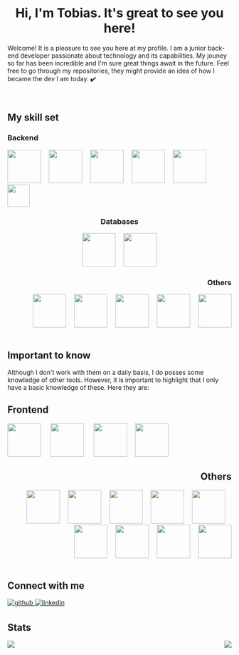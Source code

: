 <h1 align="center">Hi, I'm Tobias. It's great to see you here!</h1>

Welcome! It is a pleasure to see you here at my profile. I am a junior back-end developer passionate about technology and its capabilities. My jouney so far has been incredible and I'm sure great things await in the future. Feel free to go through my repositories, they might provide an idea of how I became the dev I am today. ✔️  
  

<br/>  


<h2>My skill set</h2> 

<h3>Backend</h3>
<div align="left">
<img height="75" widht="75" src="https://cdn.jsdelivr.net/gh/devicons/devicon/icons/javascript/javascript-original.svg" />&emsp;
<img height="75" widht="75" src="https://cdn.jsdelivr.net/gh/devicons/devicon/icons/express/express-original-wordmark.svg" />&emsp;
<img height="75" widht="75" src="https://cdn.jsdelivr.net/gh/devicons/devicon/icons/nodejs/nodejs-original-wordmark.svg" />&emsp;
<img height="75" widht="75" src="https://cdn.jsdelivr.net/gh/devicons/devicon/icons/npm/npm-original-wordmark.svg" />&emsp;
<img height="75" widht="75" src="https://cdn.jsdelivr.net/gh/devicons/devicon/icons/sequelize/sequelize-original-wordmark.svg" />&emsp;
<img height="50" widht="50" src="https://cdn.jsdelivr.net/gh/devicons/devicon/icons/jest/jest-plain.svg" />
</div>

<h3 align="middle">Databases</h3> 
<div align="middle">  
<img height="75" widht="75" src="https://cdn.jsdelivr.net/gh/devicons/devicon/icons/postgresql/postgresql-original-wordmark.svg" />&emsp;
<img height="75" widht="75" src="https://cdn.jsdelivr.net/gh/devicons/devicon/icons/mongodb/mongodb-original-wordmark.svg" /> 
</div>

<h3 align="right">Others</h3>
<div align="right">  
<img height="75" widht="75" src="https://cdn.jsdelivr.net/gh/devicons/devicon/icons/git/git-original.svg" />&emsp;
<img height="75" widht="75" src="https://cdn.jsdelivr.net/gh/devicons/devicon/icons/docker/docker-original-wordmark.svg" />&emsp;
<img height="75" widht="75" src="https://cdn.jsdelivr.net/gh/devicons/devicon/icons/figma/figma-original.svg" />&emsp;
<img height="75" widht="75" src="https://cdn.jsdelivr.net/gh/devicons/devicon/icons/azure/azure-original-wordmark.svg" />&emsp;
<img height="75" widht="75" src="https://cdn.jsdelivr.net/gh/devicons/devicon/icons/eslint/eslint-original-wordmark.svg" />
</div>

<br/>  

<h2>Important to know</h2>
Although I don't work with them on a daily basis, I do posses some knowledge of other tools. However, it is important to highlight that I only have a basic knowledge of these. Here they are:  
 
<br/>  

<h2>Frontend</h2>  
<div align="left">  
<img height="75" widht="75" src="https://cdn.jsdelivr.net/gh/devicons/devicon/icons/react/react-original.svg" /> &emsp;
<img height="75" widht="75" src="https://cdn.jsdelivr.net/gh/devicons/devicon/icons/html5/html5-original-wordmark.svg" /> &emsp;
<img height="75" widht="75" src="https://cdn.jsdelivr.net/gh/devicons/devicon/icons/css3/css3-original-wordmark.svg" />&emsp;
<img height="75" widht="75" src="https://cdn.jsdelivr.net/gh/devicons/devicon/icons/sass/sass-original.svg" /> 
</div>


<h2 align="right">Others</h2>
<div align="right">  
<img height="75" widht="75" src="https://cdn.jsdelivr.net/gh/devicons/devicon/icons/webpack/webpack-original-wordmark.svg" />&emsp;
<img height="75" widht="75" src="https://cdn.jsdelivr.net/gh/devicons/devicon/icons/python/python-original-wordmark.svg" />&emsp;
<img height="75" widht="75" src="https://cdn.jsdelivr.net/gh/devicons/devicon/icons/jupyter/jupyter-original-wordmark.svg" />&emsp;
<img height="75" widht="75" src="https://cdn.jsdelivr.net/gh/devicons/devicon/icons/firebase/firebase-plain-wordmark.svg" />&emsp;
<img height="75" widht="75" src="https://cdn.jsdelivr.net/gh/devicons/devicon/icons/babel/babel-original.svg" />&emsp;
<img height="75" widht="75" src="https://cdn.jsdelivr.net/gh/devicons/devicon/icons/heroku/heroku-original-wordmark.svg" />&emsp;
<img height="75" widht="75" src="https://cdn.jsdelivr.net/gh/devicons/devicon/icons/neo4j/neo4j-original-wordmark.svg" />&emsp;
<img height="75" widht="75" src="https://cdn.jsdelivr.net/gh/devicons/devicon/icons/markdown/markdown-original.svg" />&emsp;
<img height="75" widht="75" src="https://cdn.jsdelivr.net/gh/devicons/devicon/icons/vscode/vscode-original-wordmark.svg" />




</div>

<br/>  

<h2>Connect with me</h2>
<a href="https://github.com/tsirianni" target="_blank">
<img src=https://img.shields.io/badge/github-%2324292e.svg?&style=for-the-badge&logo=github&logoColor=white alt=github style="margin-bottom: 5px;" />
</a>
<a href="https://www.linkedin.com/in/tobias-sirianni/" target="_blank">
<img src=https://img.shields.io/badge/linkedin-%231E77B5.svg?&style=for-the-badge&logo=linkedin&logoColor=white alt=linkedin style="margin-bottom: 5px;" />
</a>  
  
<br/>  

<h2>Stats</h2>  

<img src="https://github-readme-stats.vercel.app/api?username=tsirianni&show_icons=true&count_private=true&hide_border=true" align="left" />

<div align="right"><img src="https://github-readme-stats.vercel.app/api/top-langs/?username=tsirianni&hide_border=true&layout=compact" align="right" /></div>

</td></tr></table>
<br />
